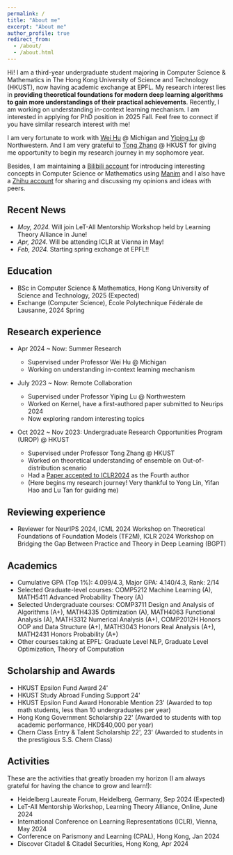 ```yaml
---
permalink: /
title: "About me"
excerpt: "About me"
author_profile: true
redirect_from: 
  - /about/
  - /about.html
---
```


Hi! I am a third-year undergraduate student majoring in Computer Science & Mathematics in The Hong Kong University of Science and Technology (HKUST), now having academic exchange at EPFL.  My research interest lies in **providing theoretical foundations for modern deep learning algorithms to gain more understandings of their practical achievements**. Recently, I am working on understanding in-context learning mechanism. I am interested in applying for PhD position in 2025 Fall. Feel free to connect if you have similar research interest with me!


I am very fortunate to work with [Wei Hu](https://weihu.me/) @ Michigan and [Yiping Lu](https://2prime.github.io/) @ Northwestern. And I am very grateful to [Tong Zhang](https://tongzhang-ml.org/) @ HKUST for giving me opportunity to begin my research journey in my sophomore year.


Besides, I am maintaining a [Bilibili account](https://space.bilibili.com/346660989) for introducing interesting concepts in Computer Science or Mathematics using [Manim](https://www.manim.community/) and I also have a [Zhihu account](https://www.zhihu.com/people/theorywanderer) for sharing and discussing my opinions and ideas with peers.

## Recent News
* *May, 2024.* Will join LeT-All Mentorship Workshop held by Learning Theory Alliance in June!
* *Apr, 2024.* Will be attending ICLR at Vienna in May!
* *Feb, 2024.* Starting spring exchange at EPFL!!

## Education
* BSc in Computer Science & Mathematics, Hong Kong University of Science and Technology, 2025 (Expected)
* Exchange (Computer Science), École Polytechnique Fédérale de Lausanne, 2024 Spring 

## Research experience
* Apr 2024 ~ Now: Summer Research
  * Supervised under Professor Wei Hu @ Michigan
  * Working on understanding in-context learning mechanism

* July 2023 ~ Now: Remote Collaboration
  * Supervised under Professor Yiping Lu @ Northwestern
  * Worked on Kernel, have a first-authored paper submitted to Neurips 2024
  * Now exploring random interesting topics

* Oct 2022 ~ Nov 2023: Undergraduate Research Opportunities Program (UROP) @ HKUST
  * Supervised under Professor Tong Zhang @ HKUST
  * Worked on theoretical understanding of ensemble on Out-of-distribution scenario
  * Had a [Paper accepted to ICLR2024](https://arxiv.org/abs/2309.17230) as the Fourth author
  * (Here begins my research journey! Very thankful to Yong Lin, Yifan Hao and Lu Tan for guiding me)

## Reviewing experience
* Reviewer for NeurIPS 2024, ICML 2024 Workshop on Theoretical Foundations of Foundation Models (TF2M),  ICLR 2024 Workshop on Bridging the Gap Between Practice and Theory in Deep Learning (BGPT)

## Academics
* Cumulative GPA (Top 1%): 4.099/4.3, Major GPA: 4.140/4.3, Rank: 2/14
* Selected Graduate-level courses: COMP5212 Machine Learning (A), MATH5411 Advanced Probability Theory (A)
* Selected Undergraduate courses: COMP3711 Design and Analysis of Algorithms (A+), MATH4335 Optimization (A), MATH4063 Functional Analysis (A), MATH3312 Numerical Analysis (A+), COMP2012H Honors OOP and Data Structure (A+), MATH3043 Honors Real Analysis (A+), MATH2431 Honors Probability (A+)
* Other courses taking at EPFL: Graduate Level NLP, Graduate Level Optimization, Theory of Computation

## Scholarship and Awards
* HKUST Epsilon Fund Award 24'
* HKUST Study Abroad Funding Support 24'
* HKUST Epsilon Fund Award Honorable Mention 23' (Awarded to top math students, less than 10 undergraduates per year)
* Hong Kong Government Scholarship 22' (Awarded to students with top academic performance, HKD$40,000 per year)
* Chern Class Entry & Talent Scholarship 22', 23' (Awarded to students in the prestigious S.S. Chern Class)

## Activities
These are the activities that greatly broaden my horizon (I am always grateful for having the chance to grow and learn!):
* Heidelberg Laureate Forum, Heidelberg, Germany, Sep 2024 (Expected)
* LeT-All Mentorship Workshop, Learning Theory Alliance, Online, June 2024
* International Conference on Learning Representations (ICLR), Vienna, May 2024
* Conference on Parismony and Learning (CPAL), Hong Kong, Jan 2024
* Discover Citadel & Citadel Securities, Hong Kong, Apr 2024

<!-- Publications
======
  <ul>{% for post in site.publications %}
    {% include archive-single-cv.html %}
  {% endfor %}</ul> -->
  